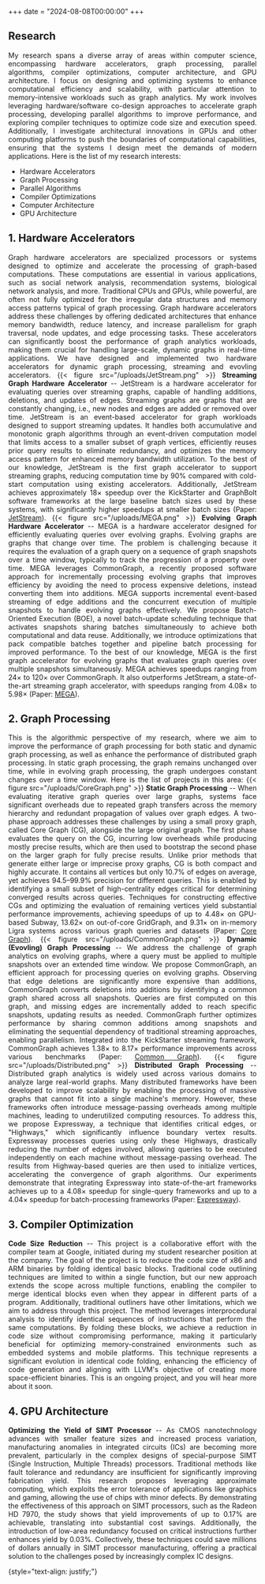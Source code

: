 +++
date = "2024-08-08T00:00:00"
+++

<div style="text-align: justify;">

## Research 
My research spans a diverse array of areas within computer science, encompassing hardware accelerators, graph processing, parallel algorithms, compiler optimizations, computer architecture, and GPU architecture. I focus on designing and optimizing systems to enhance computational efficiency and scalability, with particular attention to memory-intensive workloads such as graph analytics. My work involves leveraging hardware/software co-design approaches to accelerate graph processing, developing parallel algorithms to improve performance, and exploring compiler techniques to optimize code size and execution speed. Additionally, I investigate architectural innovations in GPUs and other computing platforms to push the boundaries of computational capabilities, ensuring that the systems I design meet the demands of modern applications. Here is the list of my research interests:

- Hardware Accelerators
- Graph Processing
- Parallel Algorithms
- Compiler Optimizations
- Computer Architecture
- GPU Architecture

## 1. Hardware Accelerators

Graph hardware accelerators are specialized processors or systems designed to optimize and accelerate the processing of graph-based computations. These computations are essential in various applications, such as social network analysis, recommendation systems, biological network analysis, and more. Traditional CPUs and GPUs, while powerful, are often not fully optimized for the irregular data structures and memory access patterns typical of graph processing. Graph hardware accelerators address these challenges by offering dedicated architectures that enhance memory bandwidth, reduce latency, and increase parallelism for graph traversal, node updates, and edge processing tasks. These accelerators can significantly boost the performance of graph analytics workloads, making them crucial for handling large-scale, dynamic graphs in real-time applications. We have designed and implemented two hardware accelerators for dynamic graph processing, streaming and evovling accelerators. 
{{< figure src="/uploads/JetStream.png" >}}
**Streaming Graph Hardware Accelerator** -- JetStream is a hardware accelerator for evaluating queries over streaming graphs, capable of handling additions, deletions, and updates of edges. Streaming graphs are graphs that are constantly changing, i.e., new nodes and edges are added or removed over time. JetStream is an event-based accelerator for graph workloads designed to support streaming updates. It handles both accumulative and monotonic graph algorithms through an event-driven computation model that limits access to a smaller subset of graph vertices, efficiently reuses prior query results to eliminate redundancy, and optimizes the memory access pattern for enhanced memory bandwidth utilization. To the best of our knowledge, JetStream is the first graph accelerator to support streaming graphs, reducing computation time by 90% compared with cold-start computation using existing accelerators. Additionally, JetStream achieves approximately 18× speedup over the KickStarter and GraphBolt software frameworks at the large baseline batch sizes used by these systems, with significantly higher speedups at smaller batch sizes (Paper: [JetStream](https://dl.acm.org/doi/abs/10.1145/3466752.3480126)).
{{< figure src="/uploads/MEGA.png" >}}
**Evolving Graph Hardware Accelerator** -- MEGA is a hardware accelerator designed for efficiently evaluating queries over evolving graphs. Evolving graphs are graphs that change over time. The problem is challenging because it requires the evaluation of a graph query on a sequence of graph snapshots over a time window, typically to track the progression of a property over time. MEGA leverages CommonGraph, a recently proposed software approach for incrementally processing evolving graphs that improves efficiency by avoiding the need to process expensive deletions, instead converting them into additions. MEGA supports incremental event-based streaming of edge additions and the concurrent execution of multiple snapshots to handle evolving graphs effectively. We propose Batch-Oriented Execution (BOE), a novel batch-update scheduling technique that activates snapshots sharing batches simultaneously to achieve both computational and data reuse. Additionally, we introduce optimizations that pack compatible batches together and pipeline batch processing for improved performance. To the best of our knowledge, MEGA is the first graph accelerator for evolving graphs that evaluates graph queries over multiple snapshots simultaneously. MEGA achieves speedups ranging from 24× to 120× over CommonGraph. It also outperforms JetStream, a state-of-the-art streaming graph accelerator, with speedups ranging from 4.08× to 5.98× (Paper: [MEGA](https://dl.acm.org/doi/abs/10.1145/3613424.3614260)).

## 2. Graph Processing
This is the algorithmic perspective of my research, where we aim to improve the performance of graph processing for both static and dynamic graph processing, as well as enhance the performance of distributed graph processing. In static graph processing, the graph remains unchanged over time, while in evolving graph processing, the graph undergoes constant changes over a time window. Here is the list of projects in this area:
{{< figure src="/uploads/CoreGraph.png" >}}
**Static Graph Processing** -- When evaluating iterative graph queries over large graphs, systems face significant overheads due to repeated graph transfers across the memory hierarchy and redundant propagation of values over graph edges. A two-phase approach addresses these challenges by using a small proxy graph, called Core Graph (CG), alongside the large original graph. The first phase evaluates the query on the CG, incurring low overheads while producing mostly precise results, which are then used to bootstrap the second phase on the larger graph for fully precise results. Unlike prior methods that generate either large or imprecise proxy graphs, CG is both compact and highly accurate. It contains all vertices but only 10.7% of edges on average, yet achieves 94.5–99.9% precision for different queries. This is enabled by identifying a small subset of high-centrality edges critical for determining converged results across queries. Techniques for constructing effective CGs and optimizing the evaluation of remaining vertices yield substantial performance improvements, achieving speedups of up to 4.48× on GPU-based Subway, 13.62× on out-of-core GridGraph, and 9.31× on in-memory Ligra systems across various graph queries and datasets (Paper: [Core Graph](https://dl.acm.org/doi/abs/10.1145/3627703.3629571)).
{{< figure src="/uploads/CommonGraph.png" >}}
**Dynamic (Evovling) Graph Processing** -- We address the challenge of graph analytics on evolving graphs, where a query must be applied to multiple snapshots over an extended time window. We propose CommonGraph, an efficient approach for processing queries on evolving graphs. Observing that edge deletions are significantly more expensive than additions, CommonGraph converts deletions into additions by identifying a common graph shared across all snapshots. Queries are first computed on this graph, and missing edges are incrementally added to reach specific snapshots, updating results as needed. CommonGraph further optimizes performance by sharing common additions among snapshots and eliminating the sequential dependency of traditional streaming approaches, enabling parallelism. Integrated into the KickStarter streaming framework, CommonGraph achieves 1.38× to 8.17× performance improvements across various benchmarks (Paper: [Common Graph](https://dl.acm.org/doi/abs/10.1145/3575693.3575713)).
{{< figure src="/uploads/Distributed.png" >}}
**Distributed Graph Processing** -- Distributed graph analytics is widely used across various domains to analyze large real-world graphs. Many distributed frameworks have been developed to improve scalability by enabling the processing of massive graphs that cannot fit into a single machine's memory. However, these frameworks often introduce message-passing overheads among multiple machines, leading to underutilized computing resources. To address this, we propose Expressway, a technique that identifies critical edges, or "Highways," which significantly influence boundary vertex results. Expressway processes queries using only these Highways, drastically reducing the number of edges involved, allowing queries to be executed independently on each machine without message-passing overhead. The results from Highway-based queries are then used to initialize vertices, accelerating the convergence of graph algorithms. Our experiments demonstrate that integrating Expressway into state-of-the-art frameworks achieves up to a 4.08× speedup for single-query frameworks and up to a 4.04× speedup for batch-processing frameworks (Paper: [Expressway](https://ieeexplore.ieee.org/abstract/document/10386860)).

## 3. Compiler Optimization
**Code Size Reduction** -- This project is a collaborative effort with the compiler team at Google, initiated during my student researcher position at the company. The goal of the project is to reduce the code size of x86 and ARM binaries by folding identical basic blocks. Traditional code outlining techniques are limited to within a single function, but our new approach extends the scope across multiple functions, enabling the compiler to merge identical blocks even when they appear in different parts of a program. Additionally, traditional outliners have other limitations, which we aim to address through this project. The method leverages interprocedural analysis to identify identical sequences of instructions that perform the same computations. By folding these blocks, we achieve a reduction in code size without compromising performance, making it particularly beneficial for optimizing memory-constrained environments such as embedded systems and mobile platforms. This technique represents a significant evolution in identical code folding, enhancing the efficiency of code generation and aligning with LLVM's objective of creating more space-efficient binaries. This is an ongoing project, and you will hear more about it soon.

## 4. GPU Architecture
**Optimizing the Yield of SIMT Processor** -- As CMOS nanotechnology advances with smaller feature sizes and increased process variation, manufacturing anomalies in integrated circuits (ICs) are becoming more prevalent, particularly in the complex designs of special-purpose SIMT (Single Instruction, Multiple Threads) processors. Traditional methods like fault tolerance and redundancy are insufficient for significantly improving fabrication yield. This research proposes leveraging approximate computing, which exploits the error tolerance of applications like graphics and gaming, allowing the use of chips with minor defects. By demonstrating the effectiveness of this approach on SIMT processors, such as the Radeon HD 7970, the study shows that yield improvements of up to 0.17% are achievable, translating into substantial cost savings. Additionally, the introduction of low-area redundancy focused on critical instructions further enhances yield by 0.03%. Collectively, these techniques could save millions of dollars annually in SIMT processor manufacturing, offering a practical solution to the challenges posed by increasingly complex IC designs.

{style="text-align: justify;"}
